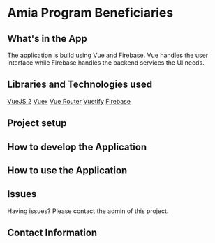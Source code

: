 # Amia Program Beneficiaries

## What's in the App

The application is build using Vue and Firebase.
Vue handles the user interface while Firebase handles the backend services the UI needs.

## Libraries and Technologies used

[VueJS 2](https://vuejs.org/)
[Vuex](https://vuex.vuejs.org/)
[Vue Router](https://router.vuejs.org/)
[Vuetify](https://vuetifyjs.com/en/)
[Firebase](https://firebase.google.com/)

## Project setup

## How to develop the Application

## How to use the Application

## Issues

Having issues? Please contact the admin of this project.

## Contact Information

